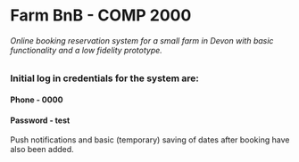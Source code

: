 <h1 id="h1-farm-bnb-comp-2000">Farm BnB - COMP 2000</h1>
<h6 id="h6-online-booking-reservation-system-for-a-small-farm-in-devon-"><a class="reference-link" name="Online booking reservation system for a small farm in Devon."></a>Online booking reservation system for a small farm in Devon with basic functionality and a low fidelity prototype.</h6>
<h3 id="h3-initial-log-in-credentials-for-the-system-are-"><a class="reference-link" name="Initial log in credentials for the system are:"></a>Initial log in credentials for the system are:</h3>
<h4 id="h4-phone-0000"><a class="reference-link" name="Phone - 0000"></a>Phone - 0000</h4>
<h4 id="h4-password-test"><a class="reference-link" name="Password - test"></a>Password - test</h4>
<p>Push notifications and basic (temporary) saving of dates after booking have also been added.</p>
